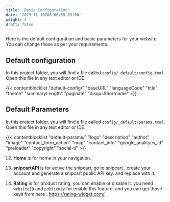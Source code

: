 ```yaml
---
title: 'Basic Configuration'
date: '2019-11-10T08:06:55-03:00'
weight: 4
draft: false
---
```


Here is the default configuration and basic parameters for your website. You can change those as per your requirements.

## Default configuration

In this project folder, you will find a file called `config/_default/config.toml`. Open this file in any text editor or IDE.

{{< contentblocklist "default-config/" "baseURL" "languageCode" "title" "theme" "summaryLength" "paginate" "disqusShortname" >}}

## Default Parameters

In this project folder, you will find a file called `config/_default/params.toml`. Open this file in any text editor or IDE.

{{< contentblocklist "default-params/" "logo" "description" "author" "image" "contact_form_action" "map" "contact_info" "google_analitycs_id" "preloader" "copyright" "social-ti" >}}

12. **Home** is for home in your navigation.

13. **snipcartAPI** is for active the snipcart, go to [snipcart](https://snipcart.com/) , create your account and generate a snipcart public API key. and replace with it.

14. **Rating** is for product rating, you can enable or disable it. you need `websiteID` and `publicKey` for enable this feature. and you can get those keys from here : https://rating-widget.com/

